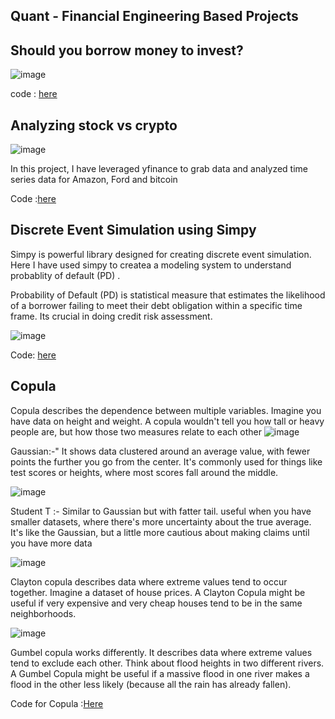 ## Quant - Financial Engineering Based Projects 


## Should you borrow money to invest?
![image](https://github.com/ParthDave111/ParthDave111.github.io/assets/123885634/c5d0e383-a654-4db7-9d08-c976171de33a)

code : [here](https://github.com/ParthDave111/financial-engineering-/blob/main/equity_lending_app.ipynb)

## Analyzing stock vs crypto 
![image](https://github.com/ParthDave111/ParthDave111.github.io/assets/123885634/14262b1c-1943-4fde-842d-8cdedf03e792)

In this project, I have leveraged yfinance to grab data and analyzed time series data for Amazon, Ford and bitcoin 

Code :[here](https://github.com/ParthDave111/financial-engineering-/blob/main/Analyzing_price_Stocks_and_crypto_.ipynb)

## Discrete Event Simulation using Simpy 

Simpy is powerful library designed for creating discrete event simulation. Here I have used simpy to createa a modeling system to understand probablity of default (PD) . 

Probability of Default (PD) is statistical measure that estimates the likelihood of a borrower failing to meet their debt obligation within a specific time frame. Its crucial in doing credit risk assessment.

![image](https://github.com/user-attachments/assets/103edb12-5244-4945-b1cd-afb1272c4c40)


Code: [here](https://github.com/ParthDave111/Quant-and-Finance-File/blob/main/simpy.ipynb)


## Copula 
 Copula describes the dependence between multiple variables. Imagine you have data on height and weight. A copula wouldn't tell you how tall or heavy people are, but how those two measures relate to each other
![image](https://github.com/ParthDave111/ParthDave111.github.io/assets/123885634/c4f3575f-5fe3-4027-8cad-b9e55eb49b25)


Gaussian:-" It shows data clustered around an average value, with fewer points the further you go from the center. It's commonly used for things like test scores or heights, where most scores fall around the middle.


![image](https://github.com/ParthDave111/ParthDave111.github.io/assets/123885634/a3a1e35c-8afb-4a7e-a920-b4e5396ade80)


Student T :-  Similar to Gaussian but with fatter tail. useful when you have smaller datasets, where there's more uncertainty about the true average. It's like the Gaussian, but a little more cautious about making claims until you have more data


![image](https://github.com/ParthDave111/ParthDave111.github.io/assets/123885634/9a296d0c-2e1f-40b9-a03a-4b9c7524a19e)


Clayton copula describes data where extreme values tend to occur together. Imagine a dataset of house prices. A Clayton Copula might be useful if very expensive and very cheap houses tend to be in the same neighborhoods.


![image](https://github.com/ParthDave111/ParthDave111.github.io/assets/123885634/8824383e-f955-4497-8168-f0dd038f67d0)


Gumbel copula works differently. It describes data where extreme values tend to exclude each other. Think about flood heights in two different rivers. A Gumbel Copula might be useful if a massive flood in one river makes a flood in the other less likely (because all the rain has already fallen).

Code for Copula :[Here](https://github.com/ParthDave111/financial-engineering-/blob/main/Copula_wqu_crt.ipynb)
